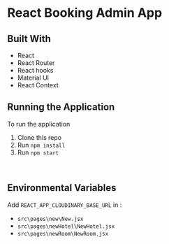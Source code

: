 # React Booking Admin App


## Built With

* React
* React Router
* React hooks
* Material UI
* React Context


## Running the Application

To run the application

1. Clone this repo
2. Run `npm install`
3. Run `npm start`
<br/>

## Environmental Variables

Add `REACT_APP_CLOUDINARY_BASE_URL` in :
* `src\pages\new\New.jsx`
* `src\pages\newHotel\NewHotel.jsx`
* `src\pages\newRoom\NewRoom.jsx`
